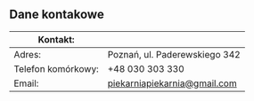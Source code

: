 ## Dane kontakowe

|Kontakt:||
|------------|-----------------------|
|Adres:|Poznań, ul. Paderewskiego 342|
|Telefon komórkowy:|+48 030 303 330|
|Email:            |piekarniapiekarnia@gmail.com|
